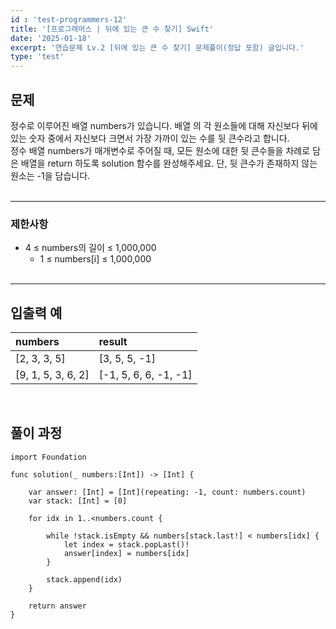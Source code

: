```yaml
---
id : 'test-programmers-12'
title: '[프로그래머스 | 뒤에 있는 큰 수 찾기] Swift'
date: '2025-01-18'
excerpt: '연습문제 Lv.2 [뒤에 있는 큰 수 찾기] 문제풀이(정답 포함) 글입니다.'
type: 'test'
---
```


## 문제

정수로 이루어진 배열 numbers가 있습니다. 배열 의 각 원소들에 대해 자신보다 뒤에 있는 숫자 중에서 자신보다 크면서 가장 가까이 있는 수를 뒷 큰수라고 합니다.<br>
정수 배열 numbers가 매개변수로 주어질 때, 모든 원소에 대한 뒷 큰수들을 차례로 담은 배열을 return 하도록 solution 함수를 완성해주세요. 단, 뒷 큰수가 존재하지 않는 원소는 -1을 담습니다.<br>
<br>

***

### 제한사항

* 4 ≤ numbers의 길이 ≤ 1,000,000
    * 1 ≤ numbers[i] ≤ 1,000,000
    <br>

***

## 입출력 예

|numbers|result|
|:-|:-|
|[2, 3, 3, 5]|[3, 5, 5, -1]|
|[9, 1, 5, 3, 6, 2]|[-1, 5, 6, 6, -1, -1]|

<br>

## 풀이 과정

~~~
import Foundation

func solution(_ numbers:[Int]) -> [Int] {
     
    var answer: [Int] = [Int](repeating: -1, count: numbers.count)
    var stack: [Int] = [0]
        
    for idx in 1..<numbers.count {
            
        while !stack.isEmpty && numbers[stack.last!] < numbers[idx] {
            let index = stack.popLast()!
            answer[index] = numbers[idx]
        }
            
        stack.append(idx)
    }
        
    return answer
}
~~~